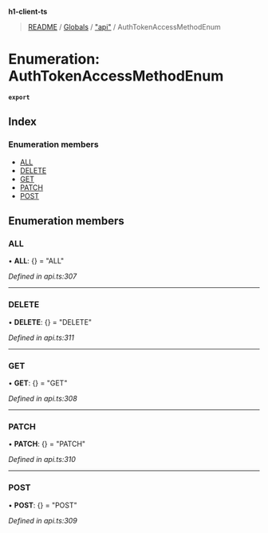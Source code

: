 **h1-client-ts**

> [README](../README.md) / [Globals](../globals.md) / ["api"](../modules/_api_.md) / AuthTokenAccessMethodEnum

# Enumeration: AuthTokenAccessMethodEnum

**`export`** 

## Index

### Enumeration members

* [ALL](_api_.authtokenaccessmethodenum.md#all)
* [DELETE](_api_.authtokenaccessmethodenum.md#delete)
* [GET](_api_.authtokenaccessmethodenum.md#get)
* [PATCH](_api_.authtokenaccessmethodenum.md#patch)
* [POST](_api_.authtokenaccessmethodenum.md#post)

## Enumeration members

### ALL

•  **ALL**: {} = "ALL"

*Defined in api.ts:307*

___

### DELETE

•  **DELETE**: {} = "DELETE"

*Defined in api.ts:311*

___

### GET

•  **GET**: {} = "GET"

*Defined in api.ts:308*

___

### PATCH

•  **PATCH**: {} = "PATCH"

*Defined in api.ts:310*

___

### POST

•  **POST**: {} = "POST"

*Defined in api.ts:309*
